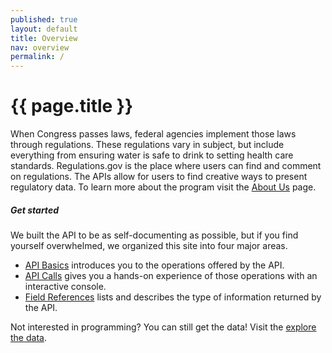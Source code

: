 ```yaml
---
published: true
layout: default
title: Overview
nav: overview
permalink: /
---
```


# {{ page.title }}

When Congress passes laws, federal agencies implement those laws through regulations. These regulations vary in subject, but include everything from ensuring water is safe to drink to setting health care standards. Regulations.gov is the place where users can find and comment on regulations. The APIs allow for users to find creative ways to present regulatory data. To learn more about the program visit the [About Us](http://www.regulations.gov/#!aboutProgram) page. 

##### Get started
We built the API to be as self-documenting as possible, but if you find yourself overwhelmed, we organized this site into four major areas.

- [API Basics](basics/) introduces you to the operations offered by the API.
- [API Calls](console/) gives you a hands-on experience of those operations with an interactive console.
- [Field References](fields.html) lists and describes the type of information returned by the API.

<body id="overview"></body>

Not interested in programming? You can still get the data! Visit the [explore the data](URL_of_data).